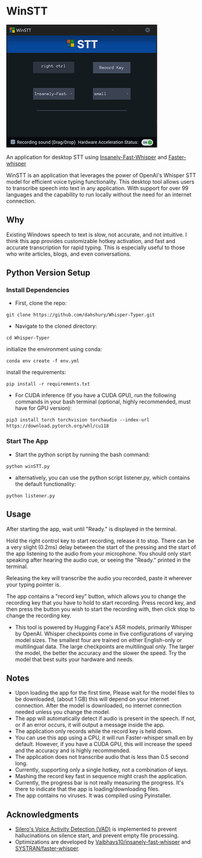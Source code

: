 # WinSTT

![Alt text](<untitled.png>)

An application for desktop STT using [Insanely-Fast-Whisper](https://github.com/Vaibhavs10/insanely-fast-whisper) and [Faster-whisper](https://github.com/SYSTRAN/faster-whisper)

WinSTT is an application that leverages the power of OpenAI's Whisper STT model for efficient  voice typing functionality. This desktop tool allows users to transcribe speech into text in any application. With support for over 99 languages and the capability to run locally without the need for an internet connection.

<!-- You can download the CUDA 11.8 version from [WinSTT GPU](https://drive.google.com/file/d/1WG0pXaPl9BKXYLbGdh6Wb4UcwKa_vS0A/view?usp=sharing) (Must have the torch CUDA from below)

or you can download the CPU version from [WinSTT](https://drive.google.com/file/d/1I09x-8JnrZQ140ZHOAawxZEwS6HyPE3s/view?usp=sharing) -->

## Why

Existing Windows speech to text is slow, not accurate, and not intuitive. I think this app provides customizable hotkey activation, and fast and accurate transcription for rapid typing. This is especially useful to those who write articles, blogs, and even conversations.

## Python Version Setup

### Install Dependencies

- First, clone the repo:

```
git clone https://github.com/dahshury/Whisper-Typer.git
```

- Navigate to the cloned directory:

```
cd Whisper-Typer
```

initialize the environment using conda:

```
conda env create -f env.yml
```

install the requirements:

```
pip install -r requirements.txt
```

- For CUDA inference (If you have a CUDA GPU), run the following commands in your bash terminal (optional, highly recommended, must have for GPU version):

```
pip3 install torch torchvision torchaudio --index-url https://download.pytorch.org/whl/cu118
```

### Start The App

- Start the python script by running the bash command:

```
python winSTT.py
```

- alternatively, you can use the python script listener.py, which contains the default functionality:

```
python listener.py
```

## Usage

After starting the app, wait until "Ready." is displayed in the terminal.

Hold the right control key to start recording, release it to stop. There can be a very slight (0.2ms) delay between the start of the pressing and the start of the app listening to the audio from your microphone. You should only start speaking after hearing the audio cue, or seeing the "Ready." printed in the terminal.

Releasing the key will transcribe the audio you recorded, paste it wherever your typing pointer is.

The app contains a "record key" button, which allows you to change the recording key that you have to hold to start recording. Press record key, and then press the button you wish to start the recording with, then click stop to change the recording key.

- This tool is powered by Hugging Face's ASR models, primarily Whisper by OpenAI. Whisper checkpoints come in five configurations of varying model sizes. The smallest four are trained on either English-only or multilingual data. The large checkpoints are multilingual only. The larger the model, the better the accuracy and the slower the speed. Try the model that best suits your hardware and needs.

## Notes

- Upon loading the app for the first time, Please wait for the model files to be downloaded, (about 1 GB) this will depend on your internet connection. After the model is downloaded, no internet connection needed unless you change the model.
- The app will automatically detect if audio is present in the speech. If not, or if an error occurs, it will output a message inside the app.
- The application only records while the record key is held down.
- You can use this app using a CPU, it will run Faster-whisper small.en by default. However, if you have a CUDA GPU, this will increase the speed and the accuracy and is highly recommended.
- The application does not transcribe audio that is less than 0.5 second long.
- Currently, supporting only a single hotkey, not a combination of keys.
- Mashing the record key fast in sequence might crash the application.
- Currently, the progress bar is not really measuring the progress. It's there to indicate that the app is loading/downloading files.
- The app contains no viruses. It was compiled using Pyinstaller.

## Acknowledgments

- [Silero's Voice Activity Detection (VAD)](https://github.com/snakers4/silero-vad) is implemented to prevent hallucinations on silence start, and prevent empty file processing.
- Optimizations are developed by [Vaibhavs10/insanely-fast-whisper](https://github.com/Vaibhavs10/insanely-fast-whisper) and [SYSTRAN/faster-whisper](https://github.com/SYSTRAN/faster-whisper).
